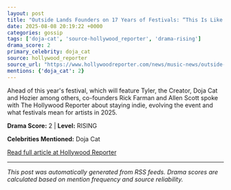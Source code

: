 ```yaml
---
layout: post
title: "Outside Lands Founders on 17 Years of Festivals: “This Is Like a Never-Ending Art Project for Us”"""
date: 2025-08-08 20:19:22 +0000
categories: gossip
tags: ['doja-cat', 'source-hollywood_reporter', 'drama-rising']
drama_score: 2
primary_celebrity: doja_cat
source: hollywood_reporter
source_url: "https://www.hollywoodreporter.com/news/music-news/outside-lands-founders-2025-festival-interview-1236340285/"""
mentions: {'doja_cat': 2}
---
```


Ahead of this year's festival, which will feature Tyler, the Creator, Doja Cat and Hozier among others, co-founders Rick Farman and Allen Scott spoke with The Hollywood Reporter about staying indie, evolving the event and what festivals mean for artists in 2025.

**Drama Score:** 2 | **Level:** RISING

**Celebrities Mentioned:** Doja Cat

[Read full article at Hollywood Reporter](https://www.hollywoodreporter.com/news/music-news/outside-lands-founders-2025-festival-interview-1236340285/)

---
*This post was automatically generated from RSS feeds. Drama scores are calculated based on mention frequency and source reliability.*
